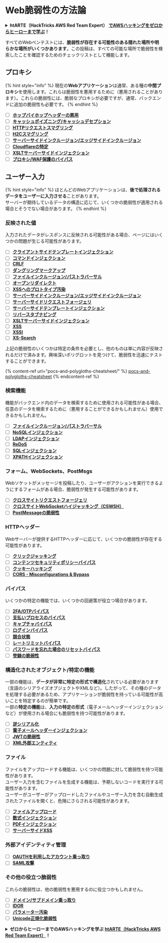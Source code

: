 # Web脆弱性の方法論

<details>

<summary><strong>htARTE（HackTricks AWS Red Team Expert）</strong> <a href="https://training.hacktricks.xyz/courses/arte"><strong>でAWSハッキングをゼロからヒーローまで学ぶ</strong></a><strong>！</strong></summary>

HackTricksをサポートする他の方法：

- **HackTricksで企業を宣伝**したい場合や**HackTricksをPDFでダウンロード**したい場合は、[**SUBSCRIPTION PLANS**](https://github.com/sponsors/carlospolop)をチェックしてください！
- [**公式PEASS＆HackTricksのグッズ**](https://peass.creator-spring.com)を入手する
- [**The PEASS Family**](https://opensea.io/collection/the-peass-family)を発見し、独占的な[**NFTs**](https://opensea.io/collection/the-peass-family)のコレクションを見つける
- **💬 [Discordグループ](https://discord.gg/hRep4RUj7f)**に参加するか、[telegramグループ](https://t.me/peass)に参加するか、**Twitter**で**@carlospolopm**をフォローする🐦 [**@carlospolopm**](https://twitter.com/hacktricks\_live)**.**
- **ハッキングトリックを共有するために、**[**HackTricks**](https://github.com/carlospolop/hacktricks)と[**HackTricks Cloud**](https://github.com/carlospolop/hacktricks-cloud)のGitHubリポジトリにPRを提出する。

</details>

すべてのWebペンテストには、**脆弱性が存在する可能性のある隠れた場所や明らかな場所がいくつかあります**。この投稿は、すべての可能な場所で脆弱性を検索したことを確認するためのチェックリストとして機能します。

## プロキシ

{% hint style="info" %}
現在の**Webアプリケーション**は通常、ある種の**中間プロキシ**を使用します。これらは脆弱性を悪用するために（悪用されることがあります）。これらの脆弱性には、脆弱なプロキシが必要ですが、通常、バックエンドに追加の脆弱性も必要です。
{% endhint %}

* [ ] [**ホップバイホップヘッダーの悪用**](abusing-hop-by-hop-headers.md)
* [ ] [**キャッシュポイズニング/キャッシュデセプション**](cache-deception/)
* [ ] [**HTTPリクエストスマグリング**](http-request-smuggling/)
* [ ] [**H2Cスマグリング**](h2c-smuggling.md)
* [ ] [**サーバーサイドインクルージョン/エッジサイドインクルージョン**](server-side-inclusion-edge-side-inclusion-injection.md)
* [ ] [**Cloudflareの特定**](../network-services-pentesting/pentesting-web/uncovering-cloudflare.md)
* [ ] [**XSLTサーバーサイドインジェクション**](xslt-server-side-injection-extensible-stylesheet-language-transformations.md)
* [ ] [**プロキシ/WAF保護のバイパス**](proxy-waf-protections-bypass.md)

## **ユーザー入力**

{% hint style="info" %}
ほとんどのWebアプリケーションは、**後で処理されるデータをユーザーに入力させる**ことがあります。\
サーバーが期待しているデータの構造に応じて、いくつかの脆弱性が適用される場合とそうでない場合があります。
{% endhint %}

### **反映された値**

入力されたデータがレスポンスに反映される可能性がある場合、ページにはいくつかの問題が生じる可能性があります。

* [ ] [**クライアントサイドテンプレートインジェクション**](client-side-template-injection-csti.md)
* [ ] [**コマンドインジェクション**](command-injection.md)
* [ ] [**CRLF**](crlf-0d-0a.md)
* [ ] [**ダングリングマークアップ**](dangling-markup-html-scriptless-injection/)
* [ ] [**ファイルインクルージョン/パストラバーサル**](file-inclusion/)
* [ ] [**オープンリダイレクト**](open-redirect.md)
* [ ] [**XSSへのプロトタイプ汚染**](deserialization/nodejs-proto-prototype-pollution/#client-side-prototype-pollution-to-xss)
* [ ] [**サーバーサイドインクルージョン/エッジサイドインクルージョン**](server-side-inclusion-edge-side-inclusion-injection.md)
* [ ] [**サーバーサイドリクエストフォージェリ**](ssrf-server-side-request-forgery/)
* [ ] [**サーバーサイドテンプレートインジェクション**](ssti-server-side-template-injection/)
* [ ] [**リバースタブナビング**](reverse-tab-nabbing.md)
* [ ] [**XSLTサーバーサイドインジェクション**](xslt-server-side-injection-extensible-stylesheet-language-transformations.md)
* [ ] [**XSS**](xss-cross-site-scripting/)
* [ ] [**XSSI**](xssi-cross-site-script-inclusion.md)
* [ ] [**XS-Search**](xs-search/)

上記の脆弱性のいくつかは特定の条件を必要とし、他のものは単に内容が反映されるだけで済みます。興味深いポリグロットを見つけて、脆弱性を迅速にテストすることができます。

{% content-ref url="pocs-and-polygloths-cheatsheet/" %}
[pocs-and-polygloths-cheatsheet](pocs-and-polygloths-cheatsheet/)
{% endcontent-ref %}

### **検索機能**

機能がバックエンド内のデータを検索するために使用される可能性がある場合、任意のデータを検索するために（悪用することができるかもしれません）使用できるかもしれません。

* [ ] [**ファイルインクルージョン/パストラバーサル**](file-inclusion/)
* [ ] [**NoSQLインジェクション**](nosql-injection.md)
* [ ] [**LDAPインジェクション**](ldap-injection.md)
* [ ] [**ReDoS**](regular-expression-denial-of-service-redos.md)
* [ ] [**SQLインジェクション**](sql-injection/)
* [ ] [**XPATHインジェクション**](xpath-injection.md)

### **フォーム、WebSockets、PostMsgs**

Webソケットがメッセージを投稿したり、ユーザーがアクションを実行できるようにするフォームがある場合、脆弱性が発生する可能性があります。

* [ ] [**クロスサイトリクエストフォージェリ**](csrf-cross-site-request-forgery.md)
* [ ] [**クロスサイトWebSocketハイジャッキング（CSWSH）**](websocket-attacks.md)
* [ ] [**PostMessageの脆弱性**](postmessage-vulnerabilities/)

### **HTTPヘッダー**

Webサーバーが提供するHTTPヘッダーに応じて、いくつかの脆弱性が存在する可能性があります。

* [ ] [**クリックジャッキング**](clickjacking.md)
* [ ] [**コンテンツセキュリティポリシーバイパス**](content-security-policy-csp-bypass/)
* [ ] [**クッキーハッキング**](hacking-with-cookies/)
* [ ] [**CORS - Misconfigurations & Bypass**](cors-bypass.md)

### **バイパス**

いくつかの特定の機能では、いくつかの回避策が役立つ場合があります。

* [ ] [**2FA/OTPバイパス**](2fa-bypass.md)
* [ ] [**支払いプロセスのバイパス**](bypass-payment-process.md)
* [ ] [**キャプチャバイパス**](captcha-bypass.md)
* [ ] [**ログインバイパス**](login-bypass/)
* [ ] [**競合状態**](race-condition.md)
* [ ] [**レートリミットバイパス**](rate-limit-bypass.md)
* [ ] [**パスワードを忘れた場合のリセットバイパス**](reset-password.md)
* [ ] [**登録の脆弱性**](registration-vulnerabilities.md)

### **構造化されたオブジェクト/特定の機能**

一部の機能は、**データが非常に特定の形式で構造化**されている必要があります（言語のシリアライズオブジェクトやXMLなど）。したがって、その種のデータを処理する必要があるため、アプリケーションが脆弱性を持っている可能性が高いことを特定するのが簡単です。\
一部の**特定の機能**は、**入力の特定の形式**（電子メールヘッダーインジェクションなど）が使用される場合にも脆弱性を持つ可能性があります。

* [ ] [**逆シリアル化**](deserialization/)
* [ ] [**電子メールヘッダーインジェクション**](email-injections.md)
* [ ] [**JWTの脆弱性**](hacking-jwt-json-web-tokens.md)
* [ ] [**XML外部エンティティ**](xxe-xee-xml-external-entity.md)
### ファイル

ファイルをアップロードする機能は、いくつかの問題に対して脆弱性を持つ可能性があります。\
ユーザー入力を含むファイルを生成する機能は、予期しないコードを実行する可能性があります。\
ユーザーがユーザーがアップロードしたファイルやユーザー入力を含む自動生成されたファイルを開くと、危険にさらされる可能性があります。

* [ ] [**ファイルアップロード**](file-upload/)
* [ ] [**数式インジェクション**](formula-csv-doc-latex-ghostscript-injection.md)
* [ ] [**PDFインジェクション**](xss-cross-site-scripting/pdf-injection.md)
* [ ] [**サーバーサイドXSS**](xss-cross-site-scripting/server-side-xss-dynamic-pdf.md)

### **外部アイデンティティ管理**

* [ ] [**OAUTHを利用したアカウント乗っ取り**](oauth-to-account-takeover.md)
* [ ] [**SAML攻撃**](saml-attacks/)

### **その他の役立つ脆弱性**

これらの脆弱性は、他の脆弱性を悪用するのに役立つかもしれません。

* [ ] [**ドメイン/サブドメイン乗っ取り**](domain-subdomain-takeover.md)
* [ ] [**IDOR**](idor.md)
* [ ] [**パラメーター汚染**](parameter-pollution.md)
* [ ] [**Unicode正規化脆弱性**](unicode-injection/)

<details>

<summary><strong>ゼロからヒーローまでのAWSハッキングを学ぶ</strong> <a href="https://training.hacktricks.xyz/courses/arte"><strong>htARTE（HackTricks AWS Red Team Expert）</strong></a><strong>！</strong></summary>

HackTricksをサポートする他の方法:

* **HackTricksで企業を宣伝したい**または**HackTricksをPDFでダウンロードしたい**場合は、[**サブスクリプションプラン**](https://github.com/sponsors/carlospolop)をチェックしてください！
* [**公式PEASS＆HackTricksグッズ**](https://peass.creator-spring.com)を入手する
* [**The PEASS Family**](https://opensea.io/collection/the-peass-family)を発見し、独占的な[**NFT**](https://opensea.io/collection/the-peass-family)コレクションを見つける
* **💬 [**Discordグループ**](https://discord.gg/hRep4RUj7f)に参加するか、[**telegramグループ**](https://t.me/peass)に参加するか、**Twitter** 🐦 [**@carlospolopm**](https://twitter.com/hacktricks\_live)をフォローする。
* **HackTricks**と**HackTricks Cloud**のGitHubリポジトリにPRを提出して、あなたのハッキングテクニックを共有してください。

</details>
